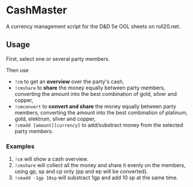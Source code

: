 # CashMaster

A currency management script for the D&D 5e OGL sheets on roll20.net.

## Usage

First, select one or several party members. 

Then use 

- `!cm` to get an
**overview** over the party's cash, 
- `!cmshare` to **share** the money equally
between party members, converting the amount into the best combination of gold, silver and copper,
- `!cmconvert` to **convert and share** the money equally between party members, converting the amount into the best combination of platinum, gold, elektrum, silver and copper,
- `!cmadd [amount][currency]` to add/substract money from the selected party members.

### Examples

1. `!cm` will show a cash overview.
2. `!cmshare` will collect all the money and share it evenly on the members, using gp, sp and cp only (pp and ep will be converted).
3. `!cmadd -1gp 10sp` will substract 1gp and add 10 sp at the same time.
